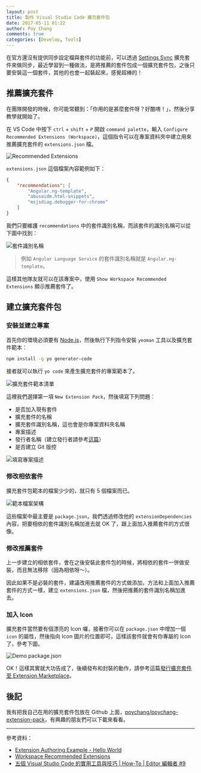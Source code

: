 ```yaml
---
layout: post
title: 製作 Visual Studio Code 擴充套件包
date: 2017-05-11 01:22
author: Poy Chang
comments: true
categories: [Develop, Tools]
---
```

在官方還沒有提供同步設定檔與套件的功能前，可以透過 [Settings Sync](https://marketplace.visualstudio.com/items?itemName=Shan.code-settings-sync) 擴充套件來做同步，最近學習到一種做法，是將推薦的套件包成一個擴充套件包，之後只要安裝這一個套件，其他的也會一起裝起來，感覺超棒的！

## 推薦擴充套件

在團隊開發的時候，你可能常聽到：「你用的是甚麼套件呀？好酷唷！」，然後分享教學就開始了。

在 VS Code 中按下 `ctrl` + `shift` + `P` 開啟 `command palette`，輸入 `Configure Recommended Extensions (Workspace)`，這個指令可以在專案資料夾中建立用來推薦擴充套件的 `extensions.json` 檔。 

![Recommended Extensions](http://i.imgur.com/P1oPmYQ.png)

`extensions.json` 這個檔案內容範例如下：

```json
{
    "recommendations": [
        "Angular.ng-template",
        "abusaidm.html-snippets",
        "msjsdiag.debugger-for-chrome"
    ]
}
```

我們只要維護 `recommendations` 中的套件識別名稱，而該套件的識別名稱可以從下圖中找到：

![套件識別名稱](http://i.imgur.com/hGrRk5a.png)

>例如 `Angular Language Service` 的套件識別名稱就是 `Angular.ng-template`。

這樣其他隊友就可以在該專案中，使用 `Show Workspace Recommended Extensions` 顯示推薦套件了。

## 建立擴充套件包

### 安裝並建立專案

首先你的環境必須要有 [Node.js](https://nodejs.org/en/)，然後執行下列指令安裝 `yeoman` 工具以及擴充套件範本：

```bash
npm install -g yo generator-code
```

接者就可以執行 `yo code` 來產生擴充套件的專案範本了。

![擴充套件範本清單](http://i.imgur.com/sweluaQ.png)

這裡我們選擇第一項 `New Extension Pack`，然後填寫下列問題：

* 是否加入現有套件
* 擴充套件的名稱
* 擴充套件識別名稱，這也會是你專案資料夾名稱
* 專案描述
* 發行者名稱（建立發行者請參考[這篇](../publish-extension-to-visual-studio-marketplace/)）
* 是否建立 Git 版控

![填寫專案描述](http://i.imgur.com/2cVoHU8.png)

### 修改相依套件

擴充套件包範本的檔案少少的，就只有 5 個檔案而已。

![範本檔案架構](http://i.imgur.com/JTcJaAA.png)

這些檔案中最主要是 `package.json`，我們透過修改他的 `extensionDependencies` 內容，把要相依的套件識別名稱加進去就 OK 了，跟上面加入推薦套件的方式很像。

### 修改推薦套件

上一步建立的相依套件，會在之後安裝此套件包的時候，將相依的套件一併做安裝，而且無法移除（因為相依呀～）。

因此如果不是必裝的套件，建議改用推薦套件的方式做添加，方法和上面加入推薦套件的方式一樣，建立 `extensions.json` 檔，然後把推薦的套件識別名稱加進去。

### 加入 Icon

擴充套件當然要有個漂亮的 Icon 囉，接著你可以在 `package.json` 中增加一個 `icon` 的屬性，然後指向 Icon 圖片的位置即可，這樣該套件就會有你專屬的 Icon了，參考下圖。

![Demo package.json](http://i.imgur.com/YM5VUKK.png)

OK！這樣其實就大功告成了，後續發布和封裝的動作，請參考這篇[發行擴充套件至 Extension Marketplace](../publish-extension-to-visual-studio-marketplace/)。

## 後記

我有把我自己在用的擴充套件包放在 Github 上面，[poychang/poychang-extension-pack](https://github.com/poychang/poychang-extension-pack)，有興趣的朋友們可以下載來看看。

----------

參考資料：

* [Extension Authoring Example - Hello World](https://code.visualstudio.com/docs/extensions/example-hello-world)
* [Workspace Recommended Extensions](https://code.visualstudio.com/docs/editor/extension-gallery#_workspace-recommended-extensions)
* [五個 Visual Studio Code 的實用工具與技巧 | How-To | Editor 編輯者 #9](https://www.youtube.com/watch?v=zzon9KS90Dk)